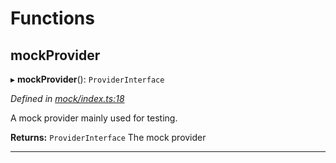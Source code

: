 

# Functions

<a id="mockprovider"></a>

##  mockProvider

▸ **mockProvider**(): `ProviderInterface`

*Defined in [mock/index.ts:18](https://github.com/polkadot-js/api/blob/221bfac/packages/rpc-provider/src/mock/index.ts#L18)*

A mock provider mainly used for testing.

**Returns:** `ProviderInterface`
The mock provider

___

